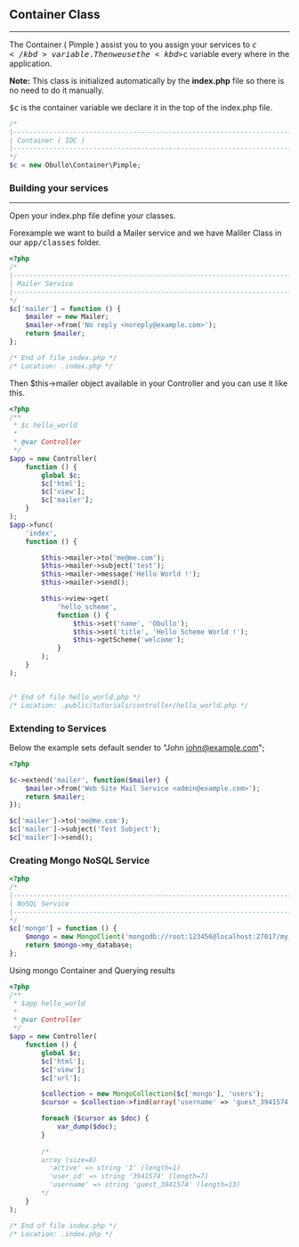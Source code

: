 ## Container Class

------

The Container ( Pimple ) assist you to you assign your services to <kbd>$c</kbd> variable. Then we use the <kbd>$c</kbd> variable every where in the application.

**Note:** This class is initialized automatically by the <b>index.php</b> file so there is no need to do it manually.

<kbd>$c</kbd> is the container variable we declare it in the top of the index.php file.

```php
/*
|--------------------------------------------------------------------------
| Container ( IOC )
|--------------------------------------------------------------------------
*/
$c = new Obullo\Container\Pimple;
```

### Building your services

------

Open your index.php file define your classes. 

Forexample we want to build a Mailer service and we have Maliler Class in our <kbd>app/classes</kbd> folder.

```php
<?php
/*
|--------------------------------------------------------------------------
| Mailer Service
|--------------------------------------------------------------------------
*/
$c['mailer'] = function () {
    $mailer = new Mailer;
    $mailer->from('No reply <noreply@example.com>');
    return $mailer;
};

/* End of file index.php */
/* Location: .index.php */
```

Then $this->mailer object available in your Controller and you can use it like this.

```php
<?php
/**
 * $c hello_world
 * 
 * @var Controller
 */
$app = new Controller(
    function () {
        global $c;
        $c['html'];
        $c['view'];
        $c['mailer'];
    }
);
$app->func(
    'index',
    function () {

    	$this->mailer->to('me@me.com');
    	$this->mailer->subject('test');
    	$this->mailer->message('Hello World !');
    	$this->mailer->send();

        $this->view->get(
            'hello_scheme',
            function () {
                $this->set('name', 'Obullo');
                $this->set('title', 'Hello Scheme World !');
                $this->getScheme('welcome');
            }
        );
    }
);


/* End of file hello_world.php */
/* Location: .public/tutorials/controller/hello_world.php */
```

### Extending to Services

Below the example sets default sender to "John <john@example.com>";

```php
<?php

$c->extend('mailer', function($mailer) {
    $mailer->from('Web Site Mail Service <admin@example.com>');
    return $mailer;
});

$c['mailer']->to('me@me.com');
$c['mailer']->subject('Test Subject');
$c['mailer']->send();
```

### Creating Mongo NoSQL Service

```php
<?php
/*
|--------------------------------------------------------------------------
| NoSQL Service
|--------------------------------------------------------------------------
*/
$c['mongo'] = function () {
    $mongo = new MongoClient('mongodb://root:123456@localhost:27017/my_database');
    return $mongo->my_database;
};
```
Using mongo Container and Querying results

```php
<?php
/**
 * $app hello_world
 * 
 * @var Controller
 */
$app = new Controller(
    function () {
        global $c;
        $c['html'];
        $c['view'];
        $c['url'];

        $collection = new MongoCollection($c['mongo'], 'users');
        $cursor = $collection->find(array('username' => 'guest_3941574'));

        foreach ($cursor as $doc) {
            var_dump($doc);
        }
 
        /*
        array (size=8)
          'active' => string '1' (length=1)
          'user_id' => string '3941574' (length=7)
          'username' => string 'guest_3941574' (length=13)
        */
    }
);

/* End of file index.php */
/* Location: .index.php */
```